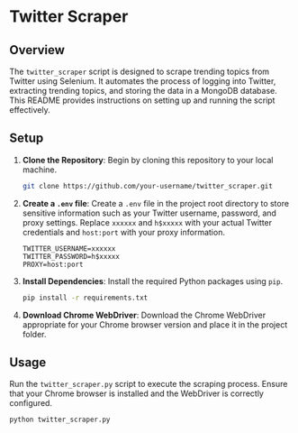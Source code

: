 # Twitter Scraper

## Overview

The `twitter_scraper` script is designed to scrape trending topics from Twitter using Selenium. It automates the process of logging into Twitter, extracting trending topics, and storing the data in a MongoDB database. This README provides instructions on setting up and running the script effectively.

## Setup

1. **Clone the Repository**: Begin by cloning this repository to your local machine.

    ```bash
    git clone https://github.com/your-username/twitter_scraper.git
    ```

2. **Create a `.env` file**: Create a `.env` file in the project root directory to store sensitive information such as your Twitter username, password, and proxy settings. Replace `xxxxxx` and `h$xxxxx` with your actual Twitter credentials and `host:port` with your proxy information.

    ```dotenv
    TWITTER_USERNAME=xxxxxx
    TWITTER_PASSWORD=h$xxxxx
    PROXY=host:port
    ```

3. **Install Dependencies**: Install the required Python packages using `pip`.

    ```bash
    pip install -r requirements.txt
    ```

4. **Download Chrome WebDriver**: Download the Chrome WebDriver appropriate for your Chrome browser version and place it in the project folder.

## Usage

Run the `twitter_scraper.py` script to execute the scraping process. Ensure that your Chrome browser is installed and the WebDriver is correctly configured.

```bash
python twitter_scraper.py
